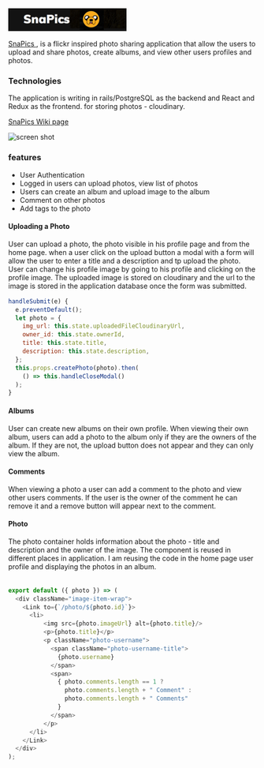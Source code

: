 
![screen shot](app/assets/images/Slide1.png)


[SnaPics ](https://snap-pics.herokuapp.com/), is a flickr inspired photo sharing application that allow the users to upload and share photos, create albums, and view other users profiles and photos.

### Technologies

The application is writing in rails/PostgreSQL as the backend and React and Redux as the frontend.
for storing photos - cloudinary.

[SnaPics Wiki page](https://github.com/roniRamon/snapics/wiki)

![screen shot](app/assets/images/screen_show.png)

### features
* User Authentication
* Logged in users can upload photos, view list of photos
* Users can create an album and upload image to the album
* Comment on other photos
* Add tags to the photo

#### Uploading a Photo
User can upload a photo, the photo visible in his profile page and from the home page.
when a user click on the upload button a modal with a form will allow the user to enter a title and a description and tp upload the photo.
User can change his profile image by going to his profile and clicking on the profile image.
The uploaded image is stored on cloudinary and the url to the image is stored in the application database once the form was submitted.

```javascript
handleSubmit(e) {
  e.preventDefault();
  let photo = {
    img_url: this.state.uploadedFileCloudinaryUrl,
    owner_id: this.state.ownerId,
    title: this.state.title,
    description: this.state.description,
  };
  this.props.createPhoto(photo).then(
    () => this.handleCloseModal()
  );
}
```
#### Albums

User can create new albums on their own profile.
When viewing their own album, users can add a photo to the album only if they are the owners of the album. If they are not, the upload button does not appear and they can only view the album.


#### Comments

When viewing a photo a user can add a comment to the photo and view other users comments. If the user is the owner of the comment he can remove it and a remove button will appear next to the comment. 


#### Photo
 The photo container holds information about the
 photo - title and description and the owner of the image. The component is reused in different places in application. I am reusing the code in the home page user profile and displaying the photos in an album.

```javascript

export default ({ photo }) => (
  <div className="image-item-wrap">
    <Link to={`/photo/${photo.id}`}>
      <li>
          <img src={photo.imageUrl} alt={photo.title}/>
          <p>{photo.title}</p>
          <p className="photo-username">
            <span className="photo-username-title">
              {photo.username}
            </span>
            <span>
              { photo.comments.length == 1 ?
                photo.comments.length + " Comment" :
                photo.comments.length + " Comments"
              }
            </span>
          </p>
      </li>
    </Link>
  </div>
);
```
